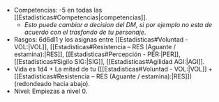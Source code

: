- Competencias: -5 en todas las [[Estadisticas#Competencias|competencias]].
	-  *Esto puede cambiar a decision del DM, si por ejemplo no esta de acuerdo con el trasfondo de tu personaje*.
- Rasgos: 6d6dl1 y los asignas entre [[Estadisticas#Voluntad - VOL:|VOL]], [[Estadisticas#Resistencia – RES (Aguante / estamina):|RES]], [[Estadisticas#Percepción - PER:|PER]], [[Estadisticas#Sigilo SIG:|SIG]], [[Estadisticas#Agilidad AGI:|AGI]].
- Vida es 1d4 + La mitad de tu ([[Estadisticas#Voluntad - VOL:|VOL]] + [[Estadisticas#Resistencia – RES (Aguante / estamina):|RES]])(redondeado hacia abajo).
- Nivel: Empiezas a nivel 0.

